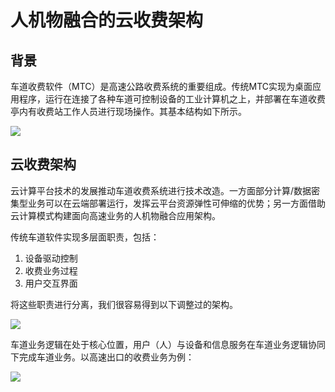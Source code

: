# 人机物融合的云收费架构

## 背景

车道收费软件（MTC）是高速公路收费系统的重要组成。传统MTC实现为桌面应用程序，运行在连接了各种车道可控制设备的工业计算机之上，并部署在车道收费亭内有收费站工作人员进行现场操作。其基本结构如下所示。

![](https://www.plantuml.com/plantuml/proxy?cache=no&src=https://raw.githubusercontent.com/caochun/tollgate/main/plantuml/mtc.puml)

## 云收费架构

云计算平台技术的发展推动车道收费系统进行技术改造。一方面部分计算/数据密集型业务可以在云端部署运行，发挥云平台资源弹性可伸缩的优势；另一方面借助云计算模式构建面向高速业务的人机物融合应用架构。

传统车道软件实现多层面职责，包括：

1. 设备驱动控制
2. 收费业务过程
3. 用户交互界面

将这些职责进行分离，我们很容易得到以下调整过的架构。

![](https://www.plantuml.com/plantuml/proxy?cache=no&src=https://raw.githubusercontent.com/caochun/tollgate/main/plantuml/mtc-refactory.puml)

车道业务逻辑在处于核心位置，用户（人）与设备和信息服务在车道业务逻辑协同下完成车道业务。以高速出口的收费业务为例：

![](https://www.plantuml.com/plantuml/proxy?cache=no&src=https://raw.githubusercontent.com/caochun/tollgate/main/plantuml/mtc-seq.puml)
